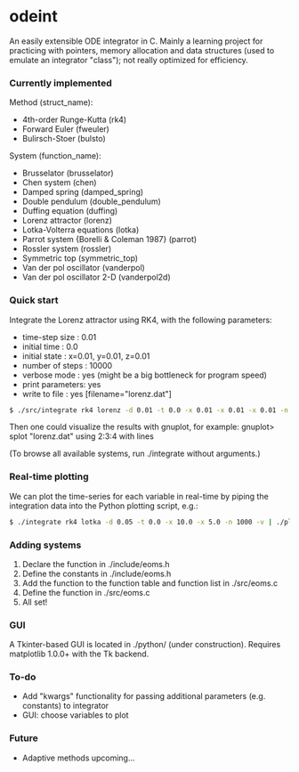 # odeint #
An easily extensible ODE integrator in C. Mainly a learning project for practicing with pointers, memory allocation and data structures (used to emulate an integrator "class"); not really optimized for efficiency.

### Currently implemented ###
Method (struct_name):
* 4th-order Runge-Kutta (rk4)
* Forward Euler (fweuler)
* Bulirsch-Stoer (bulsto)

System (function_name):
* Brusselator (brusselator)
* Chen system (chen)
* Damped spring (damped_spring)
* Double pendulum (double_pendulum)
* Duffing equation (duffing)
* Lorenz attractor (lorenz)
* Lotka-Volterra equations (lotka)
* Parrot system {Borelli & Coleman 1987} (parrot)
* Rossler system (rossler)
* Symmetric top (symmetric_top)
* Van der pol oscillator (vanderpol)
* Van der pol oscillator 2-D (vanderpol2d)

### Quick start ###
Integrate the Lorenz attractor using RK4, with the following parameters:
* time-step size  : 0.01
* initial time    : 0.0
* initial state   : x=0.01, y=0.01, z=0.01
* number of steps : 10000
* verbose mode    : yes (might be a big bottleneck for program speed)
* print parameters: yes
* write to file   : yes [filename="lorenz.dat"]

```bash
$ ./src/integrate rk4 lorenz -d 0.01 -t 0.0 -x 0.01 -x 0.01 -x 0.01 -n 10000 -v -y -w
```

Then one could visualize the results with gnuplot, for example:
gnuplot> splot "lorenz.dat" using 2:3:4 with lines

(To browse all available systems, run ./integrate without arguments.)

### Real-time plotting ###
We can plot the time-series for each variable in real-time by piping the integration data into the Python plotting script, e.g.:

```bash
$ ./integrate rk4 lotka -d 0.05 -t 0.0 -x 10.0 -x 5.0 -n 1000 -v | ./plot_stdin_timeseries.py
```

### Adding systems ###
1. Declare the function in ./include/eoms.h
2. Define the constants in ./include/eoms.h
3. Add the function to the function table and function list in ./src/eoms.c
4. Define the function in ./src/eoms.c
5. All set!

### GUI ###
A Tkinter-based GUI is located in ./python/ (under construction). Requires matplotlib 1.0.0+ with the Tk backend.

### To-do ###
* Add "kwargs" functionality for passing additional parameters (e.g. constants) to integrator
* GUI: choose variables to plot

### Future ###
* Adaptive methods upcoming...
